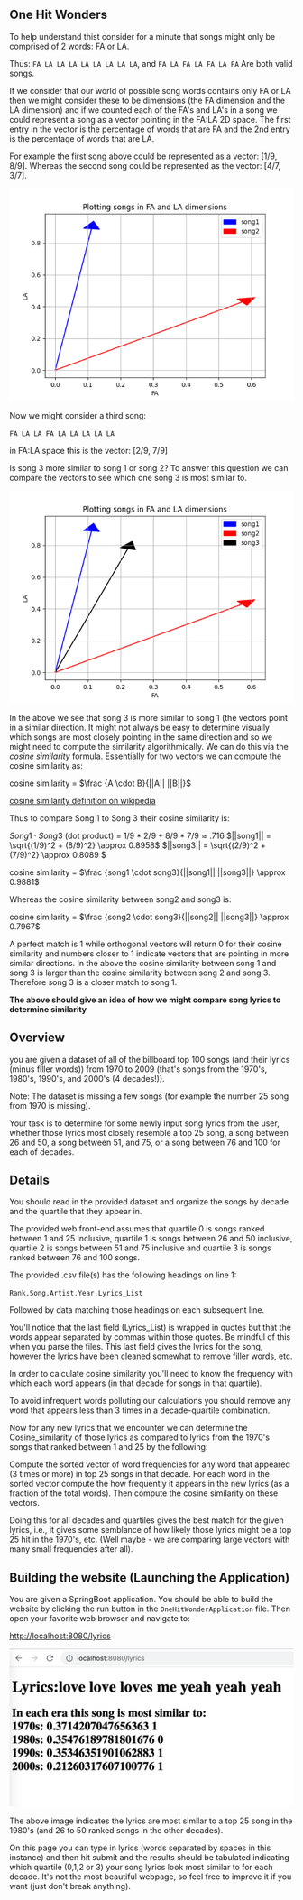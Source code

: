 
## One Hit Wonders

To help understand thist consider for a minute that songs might only be comprised of 2 words: FA or LA.

Thus: `FA LA LA LA LA LA LA LA LA`, and
`FA LA FA LA FA LA FA`
Are both valid songs.

If we consider that our world of possible song words contains only FA or LA then we might consider these to be dimensions (the FA dimension and the LA dimension) and if we counted each of the FA's and LA's in a song we could represent a song as a vector pointing in the FA:LA 2D space. The first entry in the vector is the percentage of words that are FA and the 2nd entry is the percentage of words that are LA.

For example the first song above could be represented as a vector: [1/9, 8/9]. Whereas the second song could be represented as the vector: [4/7, 3/7].

![Songs plotted in FA and LA dimensions](resources/FALAPlot1.png)

Now we might consider a third song:

`FA LA LA FA LA LA LA LA LA`

in FA:LA space this is the vector: [2/9, 7/9]

Is song 3 more similar to song 1 or song 2? To answer this question we can compare the vectors to see which one song 3 is most similar to.

![Songs plotted in FA and LA dimensions](resources/FALAPlot2.png)

In the above we see that song 3 is more similar to song 1 (the vectors point in a similar direction. It might not always be easy to determine visually which songs are most closely pointing in the same direction and so we might need to compute the similarity algorithmically. We can do this via the *cosine similarity* formula. Essentially for two vectors we can compute the cosine similarity as:

cosine similarity = $\frac {A \cdot B}{||A|| ||B||}$

[cosine similarity definition on wikipedia](https://en.wikipedia.org/wiki/Cosine_similarity)

Thus to compare Song 1 to Song 3 their cosine similarity is:

$Song1 \cdot Song3$ (dot product) = $1/9 * 2/9 + 8/9 * 7/9 \approx .716$
$||song1|| = \sqrt{(1/9)^2 + (8/9)^2} \approx 0.8958$
$||song3|| = \sqrt{(2/9)^2 + (7/9)^2} \approx 0.8089 $

cosine similarity = $\frac {song1 \cdot song3}{||song1|| ||song3||}  \approx 0.9881$

Whereas the cosine similarity between song2 and song3 is:

cosine similarity = $\frac {song2 \cdot song3}{||song2|| ||song3||}  \approx 0.7967$

A perfect match is 1 while orthogonal vectors will return 0 for their cosine similarity and numbers closer to 1 indicate vectors that are pointing in more similar directions. In the above the cosine similarity between song 1 and song 3 is larger than the cosine similarity between song 2 and song 3. Therefore song 3 is a closer match to song 1.


**The above should give an idea of how we might compare song lyrics to determine similarity**

## Overview

 you are given a dataset of all of the billboard top 100 songs (and their lyrics (minus filler words)) from 1970 to 2009 (that's songs from the 1970's, 1980's, 1990's, and 2000's (4 decades!)).

Note: The dataset is missing a few songs (for example the number 25 song from 1970 is missing).

Your task is to determine for some newly input song lyrics from the user, whether those lyrics most closely resemble a top 25 song, a song between 26 and 50, a song between 51, and 75, or a song between 76 and 100 for each of decades.

## Details

You should read in the provided dataset and organize the songs by decade and the quartile that they appear in.

The provided web front-end assumes that quartile 0 is songs ranked between 1 and 25 inclusive, quartile 1 is songs between 26 and 50 inclusive, quartile 2 is songs between 51 and 75 inclusive and quartile 3 is songs ranked between 76 and 100 songs.

The provided .csv file(s) has the following headings on line 1:

`Rank,Song,Artist,Year,Lyrics_List`

Followed by data matching those headings on each subsequent line.

You'll notice that the last field (Lyrics_List) is wrapped in quotes but that the words appear separated by commas within those quotes. Be mindful of this when you parse the files. This last field gives the lyrics for the song, however the lyrics have been cleaned somewhat to remove filler words, etc.

In order to calculate cosine similarity you'll need to know the frequency with which each word appears (in that decade for songs in that quartile).

To avoid infrequent words polluting our calculations you should remove any word that appears less than 3 times in a decade-quartile combination.

Now for any new lyrics that we encounter we can determine the Cosine_similarity of those lyrics as compared to lyrics from the 1970's songs that ranked between 1 and 25 by the following:

Compute the sorted vector of word frequencies for any word that appeared (3 times or more) in top 25 songs in that decade. For each word in the sorted vector compute the how frequently it appears in the new lyrics (as a fraction of the total words). Then compute the cosine similarity on these vectors.

Doing this for all decades and quartiles gives the best match for the given lyrics, i.e., it gives some semblance of how likely those lyrics might be a top 25 hit in the 1970's, etc. (Well maybe - we are comparing large vectors with many small frequencies after all).

## Building the website (Launching the Application)

You are given a SpringBoot application. You should be able to build the website by clicking the run button in the `OneHitWonderApplication` file. Then open your favorite web browser and navigate to:

[http://localhost:8080/lyrics](http://localhost:8080/lyrics)

![lyrics page example](resources/loves_me.png)

The above image indicates the lyrics are most similar to a top 25 song in the 1980's (and 26 to 50 ranked songs in the other decades).

On this page you can type in lyrics (words separated by spaces in this instance) and then hit submit and the results should be tabulated indicating which quartile (0,1,2 or 3) your song lyrics look most similar to for each decade. It's not the most beautiful webpage, so feel free to improve it if you want (just don't break anything).



